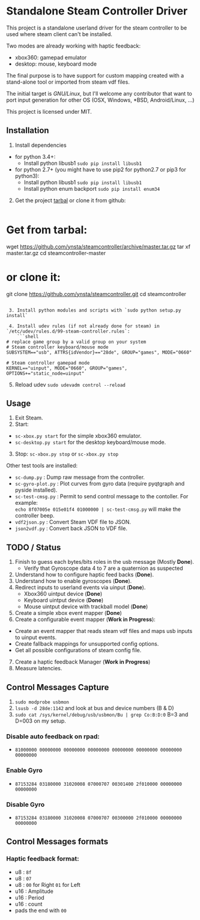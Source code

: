 # Standalone Steam Controller Driver

This project is a standalone userland driver for the steam controller to be used where steam client can't be installed.

Two modes are already working with haptic feedback:
 - xbox360: gamepad emulator
 - desktop: mouse, keyboard mode

The final purpose is to have support for custom mapping created with a stand-alone tool or imported from steam vdf files.

The initial target is *GNU/Linux*, but I'll welcome any contributor that want to port input generation for other OS (OSX, Windows, *BSD, Android/Linux, ...)

This project is licensed under MIT.

## Installation

 1. Install dependencies
   * for python 3.4+:
     - Install python libusb1 `sudo pip install libusb1`
   * for python 2.7+ (you might have to use pip2 for python2.7 or pip3 for python3):
     - Install python libusb1 `sudo pip install libusb1`
     - Install python enum backport `sudo pip install enum34`

 2. Get the project [tarbal](https://github.com/ynsta/steamcontroller/archive/master.tar.gz) or clone it from github:
    ```shell
# Get from tarbal:
wget https://github.com/ynsta/steamcontroller/archive/master.tar.gz
tar xf master.tar.gz
cd steamcontroller-master
# or clone it:
git clone https://github.com/ynsta/steamcontroller.git
cd steamcontroller
```

 3. Install python modules and scripts with `sudo python setup.py install`

 4. Install udev rules (if not already done for steam) in `/etc/udev/rules.d/99-steam-controller.rules`:
    ```shell
# replace game group by a valid group on your system
# Steam controller keyboard/mouse mode
SUBSYSTEM=="usb", ATTRS{idVendor}=="28de", GROUP="games", MODE="0660"

# Steam controller gamepad mode
KERNEL=="uinput", MODE="0660", GROUP="games", OPTIONS+="static_node=uinput"
```

 5. Reload udev `sudo udevadm control --reload`

## Usage

 1. Exit Steam.
 2. Start:
   * `sc-xbox.py start` for the simple xbox360 emulator.
   * `sc-desktop.py start` for the desktop keyboard/mouse mode.
 3. Stop: `sc-xbox.py stop` or `sc-xbox.py stop`

Other test tools are installed:
 - `sc-dump.py` : Dump raw message from the controller.
 - `sc-gyro-plot.py` : Plot curves from gyro data (require pyqtgraph and pyside installed).
 - `sc-test-cmsg.py` : Permit to send control message to the contoller. For example:  
   `echo 8f07005e 015e01f4 01000000 | sc-test-cmsg.py` will make the controller beep.
 - `vdf2json.py` : Convert Steam VDF file to JSON.
 - `json2vdf.py` : Convert back JSON to VDF file.


## TODO / Status

 1. Finish to guess each bytes/bits roles in the usb message (Mostly **Done**).
    - Verify that Gyroscope data 4 to 7 are a quaternion as suspected
 2. Understand how to configure haptic feed backs (**Done**).
 3. Understand how to enable gyroscopes (**Done**).
 4. Redirect inputs to userland events via uinput (**Done**).
    - Xbox360 uintput device (**Done**)
    - Keyboard uintput device (**Done**)
    - Mouse uintput device with trackball model (**Done**)
 5. Create a simple xbox event mapper (**Done**)
 6. Create a configurable event mapper (**Work in Progress**):
   - Create an event mapper that reads steam vdf files and maps usb inputs to uinput events.
   - Create fallback mappings for unsupported config options.
   - Get all possible configurations of steam config file.
 7. Create a haptic feedback Manager (**Work in Progress**)
 8. Measure latencies.

## Control Messages Capture

 1. `sudo modprobe usbmon`
 2. `lsusb -d 28de:1142` and look at bus and device numbers (B & D)
 3. `sudo cat /sys/kernel/debug/usb/usbmon/Bu | grep Co:B:D:0` B=3 and D=003 on my setup.

### Disable auto feedback on rpad:

 - `81000000 00000000 00000000 00000000 00000000 00000000 00000000 00000000`

### Enable Gyro

 - `87153284 03180000 31020008 07000707 00301400 2f010000 00000000 00000000`

### Disable Gyro

 - `87153284 03180000 31020008 07000707 00300000 2f010000 00000000 00000000`

## Control Messages formats

### Haptic feedback format:

 - u8  : `8f`
 - u8  : `07`
 - u8  : `00` for Right `01` for Left
 - u16 : Amplitude
 - u16 : Period
 - u16 : count
 - pads the end with `00`

